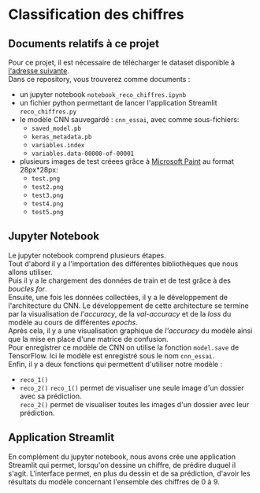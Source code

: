 # Classification des chiffres  

## Documents relatifs à ce projet
Pour ce projet, il est nécessaire de télécharger le dataset disponible à [l'adresse suivante](https://github.com/teavanist/MNIST-JPG).  
Dans ce repository, vous trouverez comme documents : 
- un jupyter notebook `notebook_reco_chiffres.ipynb`
- un fichier python permettant de lancer l'application Streamlit `reco_chiffres.py`
- le modèle CNN sauvegardé : `cnn_essai`, avec comme sous-fichiers:
  - `saved_model.pb`
  - `keras_metadata.pb`
  - `variables.index`
  - `variables.data-00000-of-00001`
- plusieurs images de test créees grâce à [Microsoft Paint](https://support.microsoft.com/fr-fr/windows/obtenir-microsoft-paint-a6b9578c-ed1c-5b09-0699-4ed8115f9aa9) au format 28px*28px:
  - `test.png`
  - `test2.png`
  - `test3.png`
  - `test4.png`
  - `test5.png`

## Jupyter Notebook
Le jupyter notebook comprend plusieurs étapes.  
Tout d'abord il y a l'importation des différentes bibliothèques que nous allons utiliser.  
Puis il y a le chargement des données de train et de test grâce à des *boucles for*.  
Ensuite, une fois les données collectées, il y a le développement de l'architecture du CNN. 
Le développement de cette architecture se termine par la visualisation de *l'accuracy*, de la *val-accuracy* et de la *loss* du modèle au cours de différentes *epochs*.  
Après cela, il y a une visualisation graphique de *l'accuracy* du modèle ainsi que la mise en place d'une matrice de confusion.  
Pour enregistrer ce modèle de CNN on utilise la fonction `model.save` de TensorFlow. Ici le modèle est enregistré sous le nom `cnn_essai`.  
Enfin, il y a deux fonctions qui permettent d'utiliser notre modèle :
  - `reco_1()`
  - `reco_2()`
`reco_1()` permet de visualiser une seule image d'un dossier avec sa prédiction.  
`reco_2()` permet de visualiser toutes les images d'un dossier avec leur prédiction.  

## Application Streamlit
En complément du jupyter notebook, nous avons crée une application Streamlit qui permet, lorsqu'on dessine un chiffre, de prédire duquel il s'agit. 
L'interface permet, en plus du dessin et de sa prédiction, d'avoir les résultats du modèle concernant l'ensemble des chiffres de 0 à 9.
